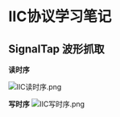 #  IIC协议学习笔记
## SignalTap 波形抓取
**读时序**

![IIC读时序.png](https://s2.loli.net/2022/03/30/FED2bOBuwfIUXpy.png)

**写时序**
![IIC写时序.png](https://s2.loli.net/2022/03/30/tfyl64Svs2CbGBd.png)
